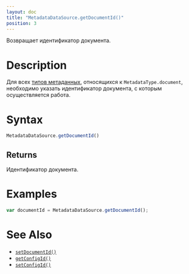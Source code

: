 ```yaml
---
layout: doc
title: "MetadataDataSource.getDocumentId()"
position: 3
---
```


Возвращает идентификатор документа.

# Description

Для всех [типов метаданных](../MetadataType/), относящихся к `MetadataType.document`, необходимо
указать идентификатор документа, с которым осуществляется работа.

# Syntax

```js
MetadataDataSource.getDocumentId()
```

## Returns

Идентификатор документа.

# Examples

```js
var documentId = MetadataDataSource.getDocumentId();
```

# See Also

* [`setDocumentId()`](../MetadataDataSource.setDocumentId/)
* [`getConfigId()`](../MetadataDataSource.getConfigId/)
* [`setConfigId()`](../MetadataDataSource.setConfigId/)
